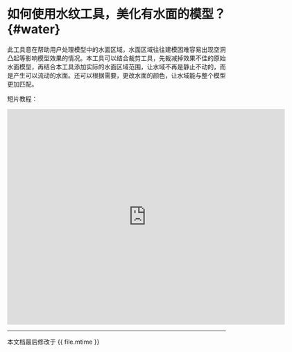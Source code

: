 # 如何使用水纹工具，美化有水面的模型？ {#water}

此工具意在帮助用户处理模型中的水面区域，水面区域往往建模困难容易出现空洞凸起等影响模型效果的情况。本工具可以结合裁剪工具，先裁减掉效果不佳的原始水面模型，再结合本工具添加实际的水面区域范围，让水域不再是静止不动的，而是产生可以流动的水面。还可以根据需要，更改水面的颜色，让水域能与整个模型更加匹配。

短片教程：

<iframe frameborder="0" width="640" height="498" src="https://v.qq.com/iframe/player.html?vid=a05112kkpoh&tiny=0&auto=0" width="640" height="480"></iframe>

--- 

本文档最后修改于 {{ file.mtime }}

